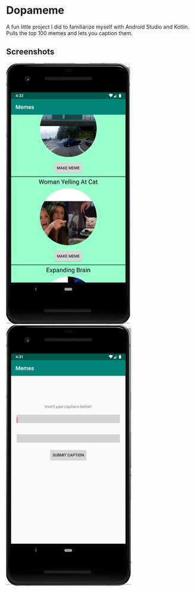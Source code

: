 # Dopameme
A fun little project I did to familiarize myself with Android Studio and Kotlin. Pulls the top 100 memes and lets you caption them.

## Screenshots

<img src="./cat.png" alt="cat_meme" style= "margin-right: 20px"/> <img src="./caption.png" alt="caption"/>
